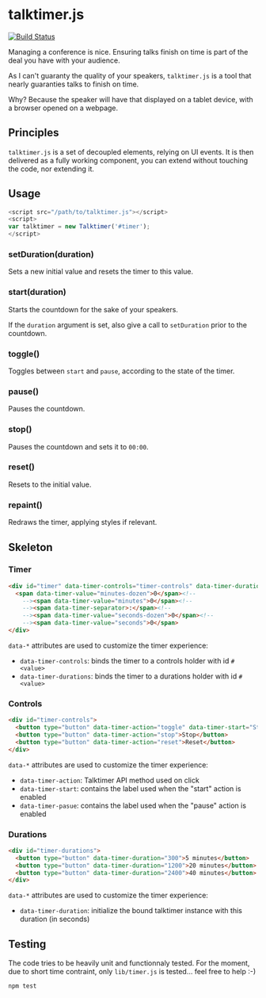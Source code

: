 # talktimer.js

[![Build Status](https://secure.travis-ci.org/oncletom/talktimer.js.png?branch=master)](http://travis-ci.org/oncletom/talktimer.js)

Managing a conference is nice. Ensuring talks finish on time is part of the deal you have
with your audience.

As I can't guaranty the quality of your speakers, `talktimer.js` is a tool that
nearly guaranties talks to finish on time.

Why? Because the speaker will have that displayed on a tablet device, with a browser
opened on a webpage.

## Principles

`talktimer.js` is a set of decoupled elements, relying on UI events.
It is then delivered as a fully working component, you can extend without touching
the code, nor extending it.

## Usage

```javascript
<script src="/path/to/talktimer.js"></script>
<script>
var talktimer = new Talktimer('#timer');
</script>
```

### setDuration(duration)

Sets a new initial value and resets the timer to this value.

### start(duration)

Starts the countdown for the sake of your speakers.

If the `duration` argument is set, also give a call to `setDuration` prior to the countdown.

### toggle()

Toggles between `start` and `pause`, according to the state of the timer.

### pause()

Pauses the countdown.

### stop()

Pauses the countdown and sets it to `00:00`.

### reset()

Resets to the initial value.

### repaint()

Redraws the timer, applying styles if relevant.


## Skeleton

### Timer
```html
<div id="timer" data-timer-controls="timer-controls" data-timer-durations="timer-durations">
  <span data-timer-value="minutes-dozen">0</span><!--
    --><span data-timer-value="minutes">0</span><!--
    --><span data-timer-separator>:</span><!--
    --><span data-timer-value="seconds-dozen">0</span><!--
    --><span data-timer-value="seconds">0</span>
</div>
```

`data-*` attributes are used to customize the timer experience:
* `data-timer-controls`: binds the timer to a controls holder with id `#<value>`
* `data-timer-durations`: binds the timer to a durations holder with id `#<value>`

### Controls

```html
<div id="timer-controls">
  <button type="button" data-timer-action="toggle" data-timer-start="Start" data-timer-pause="Pause">Start</button>
  <button type="button" data-timer-action="stop">Stop</button>
  <button type="button" data-timer-action="reset">Reset</button>
</div>
```

`data-*` attributes are used to customize the timer experience:
* `data-timer-action`: Talktimer API method used on click
* `data-timer-start`: contains the label used when the "start" action is enabled
* `data-timer-pasue`: contains the label used when the "pause" action is enabled

### Durations

```html
<div id="timer-durations">
  <button type="button" data-timer-duration="300">5 minutes</button>
  <button type="button" data-timer-duration="1200">20 minutes</button>
  <button type="button" data-timer-duration="2400">40 minutes</button>
</div>
```

`data-*` attributes are used to customize the timer experience:
* `data-timer-duration`: initialize the bound talktimer instance with this duration (in seconds)


## Testing

The code tries to be heavily unit and functionnaly tested.
For the moment, due to short time contraint, only `lib/timer.js` is tested… feel free to help :-)

```bash
npm test
```